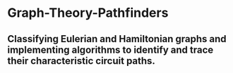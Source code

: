 # Graph-Theory-Pathfinders
## Classifying Eulerian and Hamiltonian graphs and implementing algorithms to identify and trace their characteristic circuit paths.
